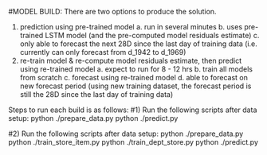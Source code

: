 #MODEL BUILD: There are two options to produce the solution.
1. prediction using pre-trained model
    a. run in several minutes
    b. uses pre-trained LSTM model (and the pre-computed model residuals estimate)
    c. only able to forecast the next 28D since the last day of training data (i.e. currently can only forecast from d_1942 to d_1969)
2. re-train model & re-compute model residuals estimate, then predict using re-trained model
    a. expect to run for 8 - 12 hrs
    b. train all models from scratch
    c. forecast using re-trained model
    d. able to forecast on new forecast period (using new training dataset, the forecast period is still the 28D since the last day of training data)

Steps to run each build is as follows:
#1) Run the following scripts after data setup:
python ./prepare_data.py
python ./predict.py

#2) Run the following scripts after data setup:
python ./prepare_data.py
python ./train_store_item.py
python ./train_dept_store.py
python ./predict.py

